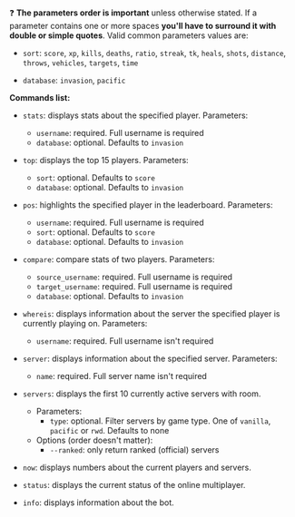 
❓ **The parameters order is important** unless otherwise stated. If a parameter contains one or more spaces **you'll have to surround it with double or simple quotes**. Valid common parameters values are:

- `sort`: `score`, `xp`, `kills`, `deaths`, `ratio`, `streak`, `tk`, `heals`, `shots`, `distance`, `throws`, `vehicles`, `targets`, `time`

- `database`: `invasion`, `pacific`

**Commands list:**

- `stats`: displays stats about the specified player. Parameters:
    - `username`: required. Full username is required
    - `database`: optional. Defaults to `invasion`

- `top`: displays the top 15 players. Parameters:
    - `sort`: optional. Defaults to `score`
    - `database`: optional. Defaults to `invasion`

- `pos`: highlights the specified player in the leaderboard. Parameters:
    - `username`: required. Full username is required
    - `sort`: optional. Defaults to `score`
    - `database`: optional. Defaults to `invasion`

- `compare`: compare stats of two players. Parameters:
    - `source_username`: required. Full username is required
    - `target_username`: required. Full username is required
    - `database`: optional. Defaults to `invasion`

- `whereis`: displays information about the server the specified player is currently playing on. Parameters:
    - `username`: required. Full username isn't required

- `server`: displays information about the specified server. Parameters:
    - `name`: required. Full server name isn't required

- `servers`: displays the first 10 currently active servers with room.
    - Parameters:
        - `type`: optional. Filter servers by game type. One of `vanilla`, `pacific` or `rwd`. Defaults to none
    - Options (order doesn't matter):
        - `--ranked`: only return ranked (official) servers

- `now`: displays numbers about the current players and servers.

- `status`: displays the current status of the online multiplayer.

- `info`: displays information about the bot.
